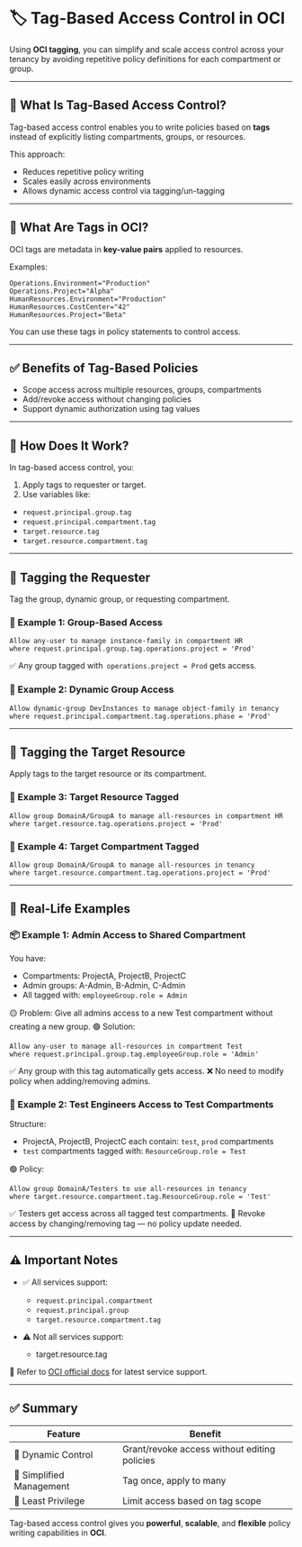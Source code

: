 # 🏷️ Tag-Based Access Control in OCI

Using **OCI tagging**, you can simplify and scale access control across your tenancy by avoiding repetitive policy definitions for each compartment or group.

---

## 📌 What Is Tag-Based Access Control?

Tag-based access control enables you to write policies based on **tags** instead of explicitly listing compartments, groups, or resources.

This approach:
- Reduces repetitive policy writing
- Scales easily across environments
- Allows dynamic access control via tagging/un-tagging

---

## 🧾 What Are Tags in OCI?

OCI tags are metadata in **key-value pairs** applied to resources.

Examples:
```text
Operations.Environment="Production" 
Operations.Project="Alpha"  
HumanResources.Environment="Production"
HumanResources.CostCenter="42"
HumanResources.Project="Beta"
```
You can use these tags in policy statements to control access.

---

## ✅ Benefits of Tag-Based Policies
- Scope access across multiple resources, groups, compartments
- Add/revoke access without changing policies
- Support dynamic authorization using tag values

---

## 🔧 How Does It Work?
In tag-based access control, you:
1. Apply tags to requester or target.
2. Use variables like:
  - `request.principal.group.tag`
  - `request.principal.compartment.tag`
  - `target.resource.tag`
  - `target.resource.compartment.tag`

---

## 🔹 Tagging the Requester
Tag the group, dynamic group, or requesting compartment.

### 📌 Example 1: Group-Based Access
```text
Allow any-user to manage instance-family in compartment HR 
where request.principal.group.tag.operations.project = 'Prod'
```
✅ Any group tagged with` operations.project = Prod` gets access.

### 📌 Example 2: Dynamic Group Access
```text
Allow dynamic-group DevInstances to manage object-family in tenancy 
where request.principal.compartment.tag.operations.phase = 'Prod'
```

---

## 🔹 Tagging the Target Resource
Apply tags to the target resource or its compartment.

### 📌 Example 3: Target Resource Tagged
```text
Allow group DomainA/GroupA to manage all-resources in compartment HR 
where target.resource.tag.operations.project = 'Prod'
```

### 📌 Example 4: Target Compartment Tagged
```text
Allow group DomainA/GroupA to manage all-resources in tenancy 
where target.resource.compartment.tag.operations.project = 'Prod'
```

---

## 🧪 Real-Life Examples

### 📦 Example 1: Admin Access to Shared Compartment
You have:
- Compartments: ProjectA, ProjectB, ProjectC
- Admin groups: A-Admin, B-Admin, C-Admin
- All tagged with: `employeeGroup.role = Admin`

🟡 Problem: Give all admins access to a new Test compartment without creating a new group.
🟢 Solution:
```text
Allow any-user to manage all-resources in compartment Test 
where request.principal.group.tag.employeeGroup.role = 'Admin'
```
✅ Any group with this tag automatically gets access.
❌ No need to modify policy when adding/removing admins.

### 🧪 Example 2: Test Engineers Access to Test Compartments
Structure:
- ProjectA, ProjectB, ProjectC each contain: `test`, `prod` compartments
- `test` compartments tagged with: `ResourceGroup.role = Test`
  
🟢 Policy:
```text
Allow group DomainA/Testers to use all-resources in tenancy 
where target.resource.compartment.tag.ResourceGroup.role = 'Test'
```
✅ Testers get access across all tagged test compartments.
🔄 Revoke access by changing/removing tag — no policy update needed.

---

## ⚠️ Important Notes
- ✅ All services support:
  - `request.principal.compartment`
  - `request.principal.group`
  - `target.resource.compartment.tag`

- ⚠️ Not all services support:
  - target.resource.tag

🔗 Refer to [OCI official docs](https://docs.oracle.com/en-us/iaas/Content/home.htm) for latest service support.

---

## ✅ Summary

| Feature               | Benefit                                       |
|-----------------------|-----------------------------------------------|
| 🔄 Dynamic Control     | Grant/revoke access without editing policies  |
| 🔖 Simplified Management | Tag once, apply to many                       |
| 🔐 Least Privilege      | Limit access based on tag scope               |

Tag-based access control gives you **powerful**, **scalable**, and **flexible** policy writing capabilities in **OCI**.
